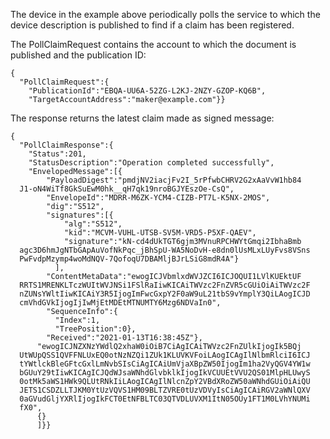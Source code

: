 
The device in the example above periodically polls the service to which the device 
description is published to find if a claim has been registered.

The PollClaimRequest contains the account to which the document is published
and the publication ID:


~~~~
{
  "PollClaimRequest":{
    "PublicationId":"EBQA-UU6A-52ZG-L2KJ-2NZY-GZOP-KQ6B",
    "TargetAccountAddress":"maker@example.com"}}
~~~~


The response returns the latest claim made as signed message:


~~~~
{
  "PollClaimResponse":{
    "Status":201,
    "StatusDescription":"Operation completed successfully",
    "EnvelopedMessage":[{
        "PayloadDigest":"pmdjNV2iacjFv2I_5rPfwbCHRV2G2xAaVvW1hb84
  J1-oN4WiTf8GkSuEwM0hk__qH7qk19nroBGJYEszOe-CsQ",
        "EnvelopeId":"MDRR-M6ZK-YCM4-CIZB-PT7L-K5NX-2MOS",
        "dig":"S512",
        "signatures":[{
            "alg":"S512",
            "kid":"MCVM-VUHL-UTSB-SV5M-VRD5-P5XF-QAEV",
            "signature":"kN-cd4dUkTGT6gjm3MVnuRPCHWYtGmqi2IbhaBmb
  agc3D6hmJgNTbGApAuVofNkPqc_jBhSpU-WA5NoDvH-e8dn0lUsMLxLUyFvs8VSns
  PwFvdpMzymp4woMdNQV-7QofoqU7DBAMljBJrLSiG8mdR4A"}
          ],
        "ContentMetaData":"ewogICJVbmlxdWVJZCI6ICJOQUI1LVlKUEktUF
  RRTS1MRENKLTczWUItWVJNSi1FSlRaIiwKICAiTWVzc2FnZVR5cGUiOiAiTWVzc2F
  nZUNsYWltIiwKICAiY3R5IjogImFwcGxpY2F0aW9uL21tbS9vYmplY3QiLAogICJD
  cmVhdGVkIjogIjIwMjEtMDEtMTNUMTY6Mzg6NDVaIn0",
        "SequenceInfo":{
          "Index":1,
          "TreePosition":0},
        "Received":"2021-01-13T16:38:45Z"},
      "ewogICJNZXNzYWdlQ2xhaW0iOiB7CiAgICAiTWVzc2FnZUlkIjogIk5BQj
  UtWUpQSS1QVFFNLUxEQ0otNzNZQi1ZUk1KLUVKVFoiLAogICAgIlNlbmRlciI6ICJ
  tYWtlckBleGFtcGxlLmNvbSIsCiAgICAiUmVjaXBpZW50IjogIm1ha2VyQGV4YW1w
  bGUuY29tIiwKICAgICJQdWJsaWNhdGlvbklkIjogIkVCUUEtVVU2QS01MlpHLUwyS
  0otMk5aWS1HWk9QLUtRNkIiLAogICAgIlNlcnZpY2VBdXRoZW50aWNhdGUiOiAiQU
  JETS1CSDZLLTJKM0YtUzVQVS1HM09BLTZVRE0tUzVDVyIsCiAgICAiRGV2aWNlQXV
  0aGVudGljYXRlIjogIkFCT0EtNFBLTC03QTVDLUVXM1ItN05OUy1FT1M0LVhYNUMi
  fX0",
      {}
      ]}}
~~~~


